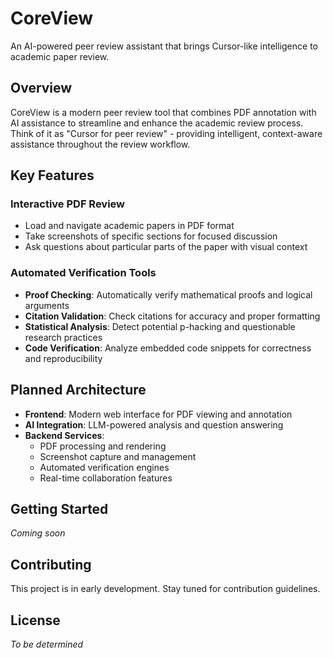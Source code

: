 # CoreView

An AI-powered peer review assistant that brings Cursor-like intelligence to academic paper review.

## Overview

CoreView is a modern peer review tool that combines PDF annotation with AI assistance to streamline and enhance the academic review process. Think of it as "Cursor for peer review" - providing intelligent, context-aware assistance throughout the review workflow.

## Key Features

### Interactive PDF Review
- Load and navigate academic papers in PDF format
- Take screenshots of specific sections for focused discussion
- Ask questions about particular parts of the paper with visual context

### Automated Verification Tools
- **Proof Checking**: Automatically verify mathematical proofs and logical arguments
- **Citation Validation**: Check citations for accuracy and proper formatting
- **Statistical Analysis**: Detect potential p-hacking and questionable research practices
- **Code Verification**: Analyze embedded code snippets for correctness and reproducibility

## Planned Architecture

- **Frontend**: Modern web interface for PDF viewing and annotation
- **AI Integration**: LLM-powered analysis and question answering
- **Backend Services**: 
  - PDF processing and rendering
  - Screenshot capture and management
  - Automated verification engines
  - Real-time collaboration features

## Getting Started

*Coming soon*

## Contributing

This project is in early development. Stay tuned for contribution guidelines.

## License

*To be determined*